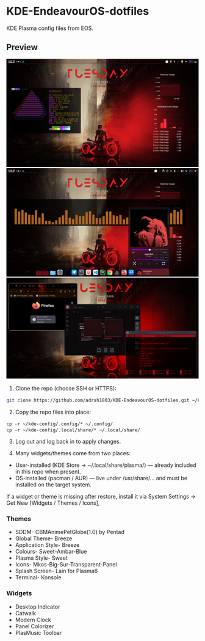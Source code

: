 # KDE-EndeavourOS-dotfiles
KDE Plasma config files from EOS. 
## Preview
![sc1](images/screenshot1.png)
![sc2](images/screenshot2.png)
![sc3](images/screenshot3.png)


1. Clone the repo (choose SSH or HTTPS):
```bash
git clone https://github.com/adrsh1803/KDE-EndeavourOS-dotfiles.git ~/kde-config
```

2. Copy the repo files into place:
```
cp -r ~/kde-config/.config/* ~/.config/
cp -r ~/kde-config/.local/share/* ~/.local/share/
```

3. Log out and log back in to apply changes.

4. Many widgets/themes come from two places:

- User-installed (KDE Store → ~/.local/share/plasma/) — already included in this repo when present.
- OS-installed (pacman / AUR) — live under /usr/share/... and must be installed on the target system.

If a widget or theme is missing after restore, install it via System Settings → Get New [Widgets / Themes / Icons],


### Themes

- SDDM- CBMAnimePetGlobe(1.0) by Pentad
- Global Theme- Breeze
- Application Style- Breeze
- Colours- Sweet-Ambar-Blue
- Plasma Style- Sweet
- Icons- Mkos-Big-Sur-Transparent-Panel
- Splash Screen- Lain for Plasma6
- Terminal- Konsole

### Widgets

- Desktop Indicator
- Catwalk
- Modern Clock
- Panel Colorizer
- PlasMusic Toolbar
